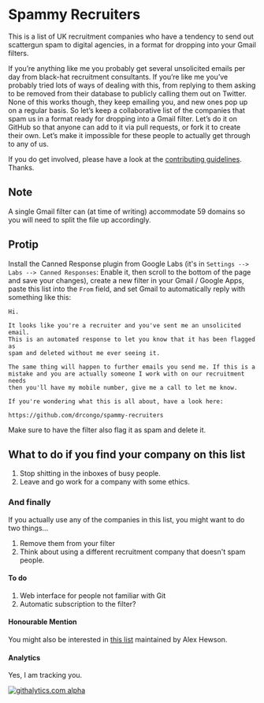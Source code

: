 Spammy Recruiters
=================

This is a list of UK recruitment companies who have a tendency to send out scattergun spam to digital agencies, in a format for dropping into your Gmail filters.

If you’re anything like me you probably get several unsolicited emails per day from black-hat recruitment consultants. If you’re like me you’ve probably tried lots of ways of dealing with this, from replying to them asking to be removed from their database to publicly calling them out on Twitter. None of this works though, they keep emailing you, and new ones pop up on a regular basis.
So let’s keep a collaborative list of the companies that spam us in a format ready for dropping into a Gmail filter. Let’s do it on GitHub so that anyone can add to it via pull requests, or fork it to create their own. Let’s make it impossible for these people to actually get through to any of us.

If you do get involved, please have a look at the [contributing guidelines](https://github.com/drcongo/spammy-recruiters/blob/master/CONTRIBUTING.md "contributing guidelines"). Thanks.

## Note ##

A single Gmail filter can (at time of writing) accommodate 59 domains so you will need to split the file up accordingly.

## Protip ##

Install the Canned Response plugin from Google Labs (it's in `Settings --> Labs --> Canned Responses`: Enable it, then scroll to the bottom of the page and save your changes), create a new filter in your Gmail / Google Apps, paste this list into the `From` field, and set Gmail to automatically reply with something like this:

    Hi.

    It looks like you're a recruiter and you've sent me an unsolicited email.
    This is an automated response to let you know that it has been flagged as
    spam and deleted without me ever seeing it.

    The same thing will happen to further emails you send me. If this is a 
    mistake and you are actually someone I work with on our recruitment needs
    then you'll have my mobile number, give me a call to let me know.

    If you're wondering what this is all about, have a look here:

    https://github.com/drcongo/spammy-recruiters


Make sure to have the filter also flag it as spam and delete it.

## What to do if you find your company on this list ##

1. Stop shitting in the inboxes of busy people.
2. Leave and go work for a company with some ethics.

###  And finally ###

If you actually use any of the companies in this list, you might want to do two things...

1. Remove them from your filter
2. Think about using a different recruitment company that doesn't spam people.

#### To do ####

1. Web interface for people not familiar with Git
2. Automatic subscription to the filter?

#### Honourable Mention ####

You might also be interested in [this list](https://github.com/alexmbird/uk-it-recruiter-domains) maintained by Alex Hewson.

#### Analytics ####

Yes, I am tracking you.

[![githalytics.com alpha](https://cruel-carlota.pagodabox.com/5ad74574512785c24fc63d7448ab2be9 "githalytics.com")](http://githalytics.com/drcongo/spammy-recruiters)
